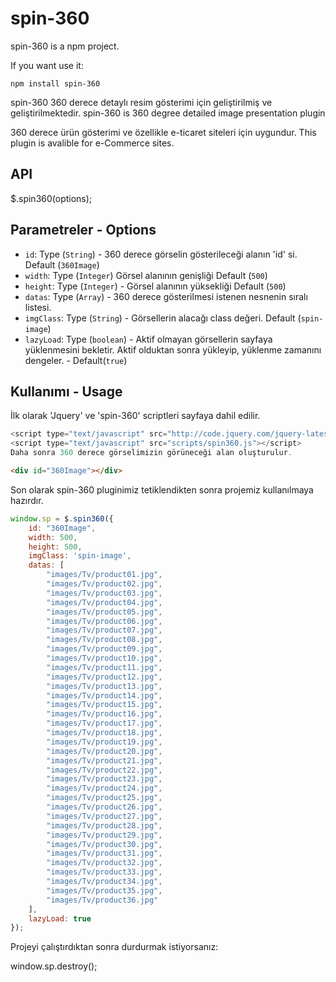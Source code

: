 # spin-360

spin-360 is a npm project.

If you want use it:

`npm install spin-360`

spin-360 360 derece detaylı resim gösterimi için geliştirilmiş ve geliştirilmektedir. spin-360 is 360 degree detailed image presentation plugin

360 derece ürün gösterimi ve özellikle e-ticaret siteleri için uygundur. This plugin is avalible for e-Commerce sites.

## API

$.spin360(options);

## Parametreler - Options

* `id`: Type (`String`) - 360 derece görselin gösterileceği alanın 'id' si. Default (`360Image`)
* `width`: Type (`Integer`) Görsel alanının genişliği Default (`500`)
* `height`: Type (`Integer`) - Görsel alanının yüksekliği Default (`500`)
* `datas`: Type (`Array`) - 360 derece gösterilmesi istenen nesnenin sıralı listesi.
* `imgClass`: Type (`String`) - Görsellerin alacağı class değeri. Default (`spin-image`)
* `lazyLoad`: Type (`boolean`) - Aktif olmayan görsellerin sayfaya yüklenmesini bekletir. Aktif olduktan sonra yükleyip, yüklenme zamanını dengeler. - Default(`true`)

## Kullanımı - Usage

İlk olarak 'Jquery' ve 'spin-360' scriptleri sayfaya dahil edilir.

```javascript
<script type="text/javascript" src="http://code.jquery.com/jquery-latest.min.js"></script>
<script type="text/javascript" src="scripts/spin360.js"></script>
Daha sonra 360 derece görselimizin görüneceği alan oluşturulur.
```

```html
<div id="360Image"></div>
```

Son olarak spin-360 pluginimiz tetiklendikten sonra projemiz kullanılmaya hazırdır.

```javascript
window.sp = $.spin360({
    id: "360Image",
    width: 500,
    height: 500,
    imgClass: 'spin-image',
    datas: [
        "images/Tv/product01.jpg",
        "images/Tv/product02.jpg",
        "images/Tv/product03.jpg",
        "images/Tv/product04.jpg",
        "images/Tv/product05.jpg",
        "images/Tv/product06.jpg",
        "images/Tv/product07.jpg",
        "images/Tv/product08.jpg",
        "images/Tv/product09.jpg",
        "images/Tv/product10.jpg",
        "images/Tv/product11.jpg",
        "images/Tv/product12.jpg",
        "images/Tv/product13.jpg",
        "images/Tv/product14.jpg",
        "images/Tv/product15.jpg",
        "images/Tv/product16.jpg",
        "images/Tv/product17.jpg",
        "images/Tv/product18.jpg",
        "images/Tv/product19.jpg",
        "images/Tv/product20.jpg",
        "images/Tv/product21.jpg",
        "images/Tv/product22.jpg",
        "images/Tv/product23.jpg",
        "images/Tv/product24.jpg",
        "images/Tv/product25.jpg",
        "images/Tv/product26.jpg",
        "images/Tv/product27.jpg",
        "images/Tv/product28.jpg",
        "images/Tv/product29.jpg",
        "images/Tv/product30.jpg",
        "images/Tv/product31.jpg",
        "images/Tv/product32.jpg",
        "images/Tv/product33.jpg",
        "images/Tv/product34.jpg",
        "images/Tv/product35.jpg",
        "images/Tv/product36.jpg"
    ],
    lazyLoad: true
});
```

Projeyi çalıştırdıktan sonra durdurmak istiyorsanız:

window.sp.destroy();
